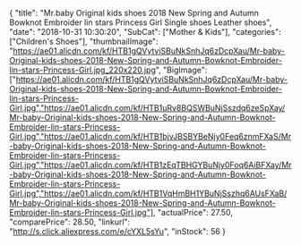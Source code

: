 {
	"title": "Mr.baby Original kids shoes 2018 New Spring and Autumn Bowknot Embroider lin stars Princess Girl Single shoes Leather shoes",
	"date": "2018-10-31 10:30:20",
	"SubCat": ["Mother & Kids"],
	"categories": ["Children's Shoes"],
	"thumbnailImage": "https://ae01.alicdn.com/kf/HTB1gQVytviSBuNkSnhJq6zDcpXau/Mr-baby-Original-kids-shoes-2018-New-Spring-and-Autumn-Bowknot-Embroider-lin-stars-Princess-Girl.jpg_220x220.jpg",
	"BigImage": ["https://ae01.alicdn.com/kf/HTB1gQVytviSBuNkSnhJq6zDcpXau/Mr-baby-Original-kids-shoes-2018-New-Spring-and-Autumn-Bowknot-Embroider-lin-stars-Princess-Girl.jpg","https://ae01.alicdn.com/kf/HTB1uRv8BQSWBuNjSszdq6zeSpXay/Mr-baby-Original-kids-shoes-2018-New-Spring-and-Autumn-Bowknot-Embroider-lin-stars-Princess-Girl.jpg","https://ae01.alicdn.com/kf/HTB1bjvJBSBYBeNjy0Feq6znmFXaS/Mr-baby-Original-kids-shoes-2018-New-Spring-and-Autumn-Bowknot-Embroider-lin-stars-Princess-Girl.jpg","https://ae01.alicdn.com/kf/HTB1zEqTBHGYBuNjy0Foq6AiBFXay/Mr-baby-Original-kids-shoes-2018-New-Spring-and-Autumn-Bowknot-Embroider-lin-stars-Princess-Girl.jpg","https://ae01.alicdn.com/kf/HTB1VqHmBH1YBuNjSszhq6AUsFXaB/Mr-baby-Original-kids-shoes-2018-New-Spring-and-Autumn-Bowknot-Embroider-lin-stars-Princess-Girl.jpg"],
	"actualPrice": 27.50,
	"comparePrice": 28.50,
	"linkurl": "http://s.click.aliexpress.com/e/cYXL5sYu",
	"inStock": 56
}
